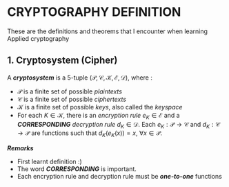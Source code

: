 # CRYPTOGRAPHY DEFINITION

These are the definitions and theorems that I encounter when learning Applied cryptography

## 1. Cryptosystem (Cipher)

A ***cryptosystem*** is a 5-tuple ($\mathscr{P, C, K, E, D}$), where :

+ $\mathscr{P}$ is a finite set of possible $plaintexts$
+ $\mathscr{C}$ is a finite set of possible $ciphertexts$
+ $\mathscr{K}$ is a finite set of possible $keys$, also called the $keyspace$
+ For each $K \in \mathscr{K}$, there is an $encryption\;rule$ $e_K \in \mathscr{E}$ and a ***CORRESPONDING*** $decryption\;rule$ $d_K \in \mathscr{D}$. Each $e_K : \mathscr{P} \longrightarrow \mathscr{C}$  and $d_K : \mathscr{C} \longrightarrow \mathscr{P}$ are functions such that $d_K(e_K(x)) = x$, $\forall x \in \mathscr{P}$.

***Remarks***
+ First learnt definition :)
+ The word ***CORRESPONDING*** is important.
+ Each encryption rule and decryption rule must be ***one-to-one*** functions